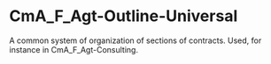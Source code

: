 # CmA_F_Agt-Outline-Universal
A common system of organization of sections of contracts.  Used, for instance in CmA_F_Agt-Consulting. 
